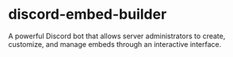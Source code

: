 # discord-embed-builder
A powerful Discord bot that allows server administrators to create, customize, and manage embeds through an interactive interface.
